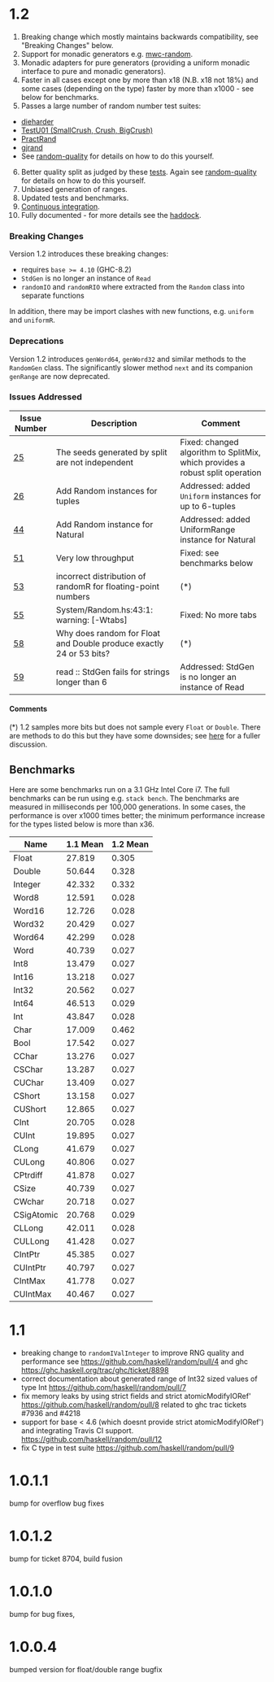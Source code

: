 # 1.2

1. Breaking change which mostly maintains backwards compatibility, see
   "Breaking Changes" below.
2. Support for monadic generators e.g. [mwc-random](https://hackage.haskell.org/package/mwc-random).
3. Monadic adapters for pure generators (providing a uniform monadic
   interface to pure and monadic generators).
4. Faster in all cases except one by more than x18 (N.B. x18 not 18%) and
   some cases (depending on the type) faster by more than x1000 - see
   below for benchmarks.
5. Passes a large number of random number test suites:
  * [dieharder](http://webhome.phy.duke.edu/~rgb/General/dieharder.php "venerable")
  * [TestU01 (SmallCrush, Crush, BigCrush)](http://simul.iro.umontreal.ca/testu01/tu01.html "venerable")
  * [PractRand](http://pracrand.sourceforge.net/ "active")
  * [gjrand](http://gjrand.sourceforge.net/ "active")
  * See [random-quality](https://github.com/tweag/random-quality)
		 for details on how to do this yourself.
6. Better quality split as judged by these
	[tests](https://www.cambridge.org/core/journals/journal-of-functional-programming/article/evaluation-of-splittable-pseudorandom-generators/3EBAA9F14939C5BB5560E32D1A132637). Again
	see [random-quality](https://github.com/tweag/random-quality) for
	details on how to do this yourself.
7. Unbiased generation of ranges.
8. Updated tests and benchmarks.
9. [Continuous integration](https://travis-ci.org/github/idontgetoutmuch/random).
10. Fully documented - for more details see the [haddock](https://htmlpreview.github.io/?https://github.com/idontgetoutmuch/random/blob/release-notes/docs/System-Random.html).

### Breaking Changes

Version 1.2 introduces these breaking changes:

* requires `base >= 4.10` (GHC-8.2)
* `StdGen` is no longer an instance of `Read`
* `randomIO` and `randomRIO` where extracted from the `Random` class into
  separate functions

In addition, there may be import clashes with new functions, e.g. `uniform` and
`uniformR`.

### Deprecations

Version 1.2 introduces `genWord64`, `genWord32` and similar methods to the
`RandomGen` class. The significantly slower method `next` and its companion
`genRange` are now deprecated.

### Issues Addressed

 Issue Number | Description | Comment
--------------|-------------|--------
 [25](https://github.com/haskell/random/issues/25) | The seeds generated by split are not independent | Fixed: changed algorithm to SplitMix, which provides a robust split operation
 [26](https://github.com/haskell/random/issues/26) | Add Random instances for tuples | Addressed: added `Uniform` instances for up to 6-tuples
 [44](https://github.com/haskell/random/issues/44) | Add Random instance for Natural | Addressed: added UniformRange instance for Natural
 [51](https://github.com/haskell/random/issues/51) | Very low throughput | Fixed: see benchmarks below
 [53](https://github.com/haskell/random/issues/53) | incorrect distribution of randomR for floating-point numbers | (\*)
 [55](https://github.com/haskell/random/issues/55) | System/Random.hs:43:1: warning: [-Wtabs] | Fixed: No more tabs
 [58](https://github.com/haskell/random/issues/58) | Why does random for Float and Double produce exactly 24 or 53 bits? | (\*)
 [59](https://github.com/haskell/random/issues/59) | read :: StdGen fails for strings longer than 6 | Addressed: StdGen is no longer an instance of Read

#### Comments

(\*) 1.2 samples more bits but does not sample every `Float` or
`Double`. There are methods to do this but they have some downsides;
see [here](https://github.com/idontgetoutmuch/random/issues/105) for a
fuller discussion.

## Benchmarks

Here are some benchmarks run on a 3.1 GHz Intel Core i7. The full
benchmarks can be run using e.g. `stack bench`. The benchmarks are
measured in milliseconds per 100,000 generations. In some cases, the
performance is over x1000 times better; the minimum performance
increase for the types listed below is more than x36.

 Name       | 1.1 Mean | 1.2 Mean
------------|----------|----------
 Float      |   27.819 |    0.305
 Double     |   50.644 |    0.328
 Integer    |   42.332 |    0.332
 Word8      |   12.591 |    0.028
 Word16     |   12.726 |    0.028
 Word32     |   20.429 |    0.027
 Word64     |   42.299 |    0.028
 Word       |   40.739 |    0.027
 Int8       |   13.479 |    0.027
 Int16      |   13.218 |    0.027
 Int32      |   20.562 |    0.027
 Int64      |   46.513 |    0.029
 Int        |   43.847 |    0.028
 Char       |   17.009 |    0.462
 Bool       |   17.542 |    0.027
 CChar      |   13.276 |    0.027
 CSChar     |   13.287 |    0.027
 CUChar     |   13.409 |    0.027
 CShort     |   13.158 |    0.027
 CUShort    |   12.865 |    0.027
 CInt       |   20.705 |    0.028
 CUInt      |   19.895 |    0.027
 CLong      |   41.679 |    0.027
 CULong     |   40.806 |    0.027
 CPtrdiff   |   41.878 |    0.027
 CSize      |   40.739 |    0.027
 CWchar     |   20.718 |    0.027
 CSigAtomic |   20.768 |    0.029
 CLLong     |   42.011 |    0.028
 CULLong    |   41.428 |    0.027
 CIntPtr    |   45.385 |    0.027
 CUIntPtr   |   40.797 |    0.027
 CIntMax    |   41.778 |    0.027
 CUIntMax   |   40.467 |    0.027

# 1.1
  * breaking change to `randomIValInteger` to improve RNG quality and performance
    see https://github.com/haskell/random/pull/4 and
    ghc https://ghc.haskell.org/trac/ghc/ticket/8898
  * correct documentation about generated range of Int32 sized values of type Int
    https://github.com/haskell/random/pull/7
  * fix memory leaks by using strict fields and strict atomicModifyIORef'
    https://github.com/haskell/random/pull/8
    related to ghc trac tickets  #7936 and #4218
  * support for base < 4.6 (which doesnt provide strict atomicModifyIORef')
    and integrating Travis CI support.
    https://github.com/haskell/random/pull/12
  * fix C type in test suite https://github.com/haskell/random/pull/9

# 1.0.1.1
bump for overflow bug fixes

# 1.0.1.2
bump for ticket 8704, build fusion

# 1.0.1.0
bump for bug fixes,

# 1.0.0.4
bumped version for float/double range bugfix
